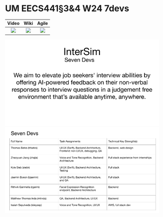 # UM EECS441§3&4 W24 7devs

| Video  |  Wiki |  Agile |
|:-----:|:-----:|:--------:|
|[<img src="https://eecs441.eecs.umich.edu/img/admin/video.png">][video]|[<img src="https://eecs441.eecs.umich.edu/img/admin/wiki.png">][wiki]|[<img src="https://eecs441.eecs.umich.edu/img/admin/trello.png">][agile]|

![Elevator Pitch](</.github/images/Final Presentation.png>) <!-- MUST be placed in publicly accessible github -->
![Team](/.github/images/Team.png)

[video]: https://youtu.be/2bbN9bA0NN0
[wiki]: https://github.com/KyleSieb/sevendevs/wiki
[agile]: https://trello.com/b/mkqhwoKE/seven-devs
